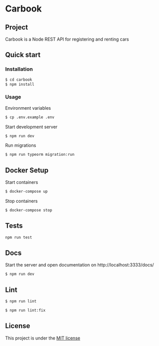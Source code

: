 # Carbook

## Project

Carbook is a Node REST API for registering and renting cars

## Quick start

### Installation

```sh
$ cd carbook
$ npm install
```

### Usage

Environment variables

```sh
$ cp .env.example .env
```

Start development server

```sh
$ npm run dev
```

Run migrations

```sh
$ npm run typeorm migration:run
```

## Docker Setup

Start containers

```sh
$ docker-compose up
```

Stop containers

```sh
$ docker-compose stop
```

## Tests

```sh
npm run test
```

## Docs

Start the server and open documentation on http://localhost:3333/docs/

```sh
$ npm run dev
```

## Lint

```sh
$ npm run lint
```

```sh
$ npm run lint:fix
```

## License

This project is under the [MIT license](https://github.com/jeferson-sb/carbook/blob/master/LICENSE)
